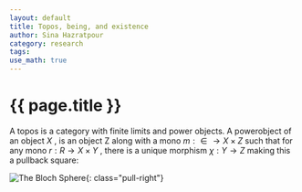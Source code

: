 ```yaml
---
layout: default
title: Topos, being, and existence
author: Sina Hazratpour
category: research
tags: 
use_math: true
---
```


{{ page.title }}
================


A topos is a category with finite limits and power objects. A powerobject of an
object $X$ , is an object Z along with a mono $m : ∈ \rightarrow X \times Z$ such that for any mono $r : R \rightarrow X×Y$ ,
there is a unique morphism $\chi : Y \rightarrow Z$ making this a pullback square:



![The Bloch Sphere][1]{: class="pull-right"}

[1]: http://plato.stanford.edu/entries/qt-quantcomp/Blochsphere.png "The Bloch Sphere"
